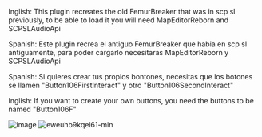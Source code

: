 Inglish: This plugin recreates the old FemurBreaker that was in scp sl previously, to be able to load it you will need MapEditorReborn and SCPSLAudioApi

Spanish: Este plugin recrea el antiguo FemurBreaker que habia en scp sl antiguamente, para poder cargarlo necesitaras MapEditorReborn y SCPSLAudioApi

Spanish: Si quieres crear tus propios bontones, necesitas que los botones se llamen "Button106FirstInteract" y otro "Button106SecondInteract"


Inglish: If you want to create your own buttons, you need the buttons to be named "Button106F"


![image](https://github.com/TheNewR00t/FemurBreaker-SCP-SL-Plugin/assets/126024362/1e08bafb-6c6d-4b68-8700-208f55c04d27)
![eweuhb9kqei61-min](https://github.com/TheNewR00t/FemurBreaker-SCP-SL-Plugin/assets/126024362/87373521-4486-47eb-ab0e-61712c575969)

